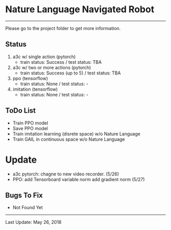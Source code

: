 # Nature Language Navigated Robot
---

Please go to the project folder to get more information.

## Status
1. a3c w/ single action (pytorch)
   - train status: Success / test status: TBA
2. a3c w/ two or more actions (pytorch)
   - train status: Success (up to 5) / test status: TBA
3. ppo (tensorflow)
   - train status: None / test status: -
4. imitation (tensorflow)
   - train status: None / test status: -

## ToDo List
- Train PPO model
- Save PPO model
- Train imitation learning (disrete space) w/o Nature Language
- Train GAIL in continuous space w/o Nature Language

# Update
- a3c pytorch: chagne to new video recorder. (5/26)
- PPO: add Tensorboard variable norm add gradient norm (5/27)

## Bugs To Fix
- Not Found Yet

---
Last Update: May 26, 2018